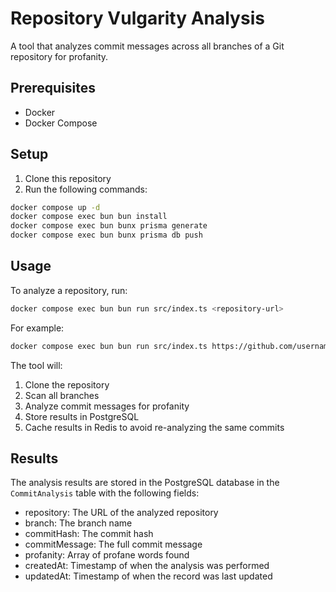 # Repository Vulgarity Analysis

A tool that analyzes commit messages across all branches of a Git repository for profanity.

## Prerequisites

- Docker
- Docker Compose

## Setup

1. Clone this repository
2. Run the following commands:

```bash
docker compose up -d
docker compose exec bun bun install
docker compose exec bun bunx prisma generate
docker compose exec bun bunx prisma db push
```

## Usage

To analyze a repository, run:

```bash
docker compose exec bun bun run src/index.ts <repository-url>
```

For example:

```bash
docker compose exec bun bun run src/index.ts https://github.com/username/repo.git
```

The tool will:

1. Clone the repository
2. Scan all branches
3. Analyze commit messages for profanity
4. Store results in PostgreSQL
5. Cache results in Redis to avoid re-analyzing the same commits

## Results

The analysis results are stored in the PostgreSQL database in the `CommitAnalysis` table with the following fields:

- repository: The URL of the analyzed repository
- branch: The branch name
- commitHash: The commit hash
- commitMessage: The full commit message
- profanity: Array of profane words found
- createdAt: Timestamp of when the analysis was performed
- updatedAt: Timestamp of when the record was last updated
